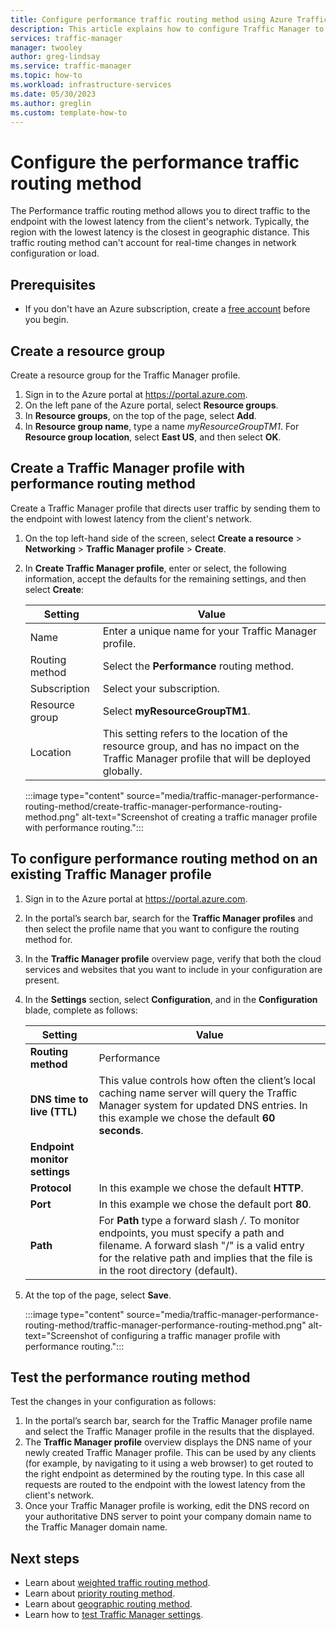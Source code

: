 ```yaml
---
title: Configure performance traffic routing method using Azure Traffic Manager | Microsoft Docs
description: This article explains how to configure Traffic Manager to route traffic to the endpoint with lowest latency 
services: traffic-manager
manager: twooley
author: greg-lindsay
ms.service: traffic-manager
ms.topic: how-to
ms.workload: infrastructure-services
ms.date: 05/30/2023
ms.author: greglin
ms.custom: template-how-to
---
```


# Configure the performance traffic routing method

The Performance traffic routing method allows you to direct traffic to the endpoint with the lowest latency from the client's network. Typically, the region with the lowest latency is the closest in geographic distance. This traffic routing method can't account for real-time changes in network configuration or load.

## Prerequisites

* If you don't have an Azure subscription, create a [free account](https://azure.microsoft.com/free/?WT.mc_id=A261C142F) before you begin.

## Create a resource group
Create a resource group for the Traffic Manager profile.
1. Sign in to the Azure portal at https://portal.azure.com.
1. On the left pane of the Azure portal, select **Resource groups**.
1. In **Resource groups**, on the top of the page, select **Add**.
1. In **Resource group name**, type a name *myResourceGroupTM1*. For **Resource group location**, select **East US**, and then select **OK**.

## Create a Traffic Manager profile with performance routing method

Create a Traffic Manager profile that directs user traffic by sending them to the endpoint with lowest latency from the client's network.

1. On the top left-hand side of the screen, select **Create a resource** > **Networking** > **Traffic Manager profile** > **Create**.
1. In **Create Traffic Manager profile**, enter or select, the following information, accept the defaults for the remaining settings, and then select **Create**:
    
	| Setting                 | Value                                              |
    | ---                     | ---                                                |
    | Name                   | Enter a unique name for your Traffic Manager profile.                      |
    | Routing method          | Select the **Performance** routing method.                                       |
    | Subscription            | Select your subscription.                          |
    | Resource group          | Select **myResourceGroupTM1**. |
    | Location                | This setting refers to the location of the resource group, and has no impact on the Traffic Manager profile that will be deployed globally.                              |



    :::image type="content" source="media/traffic-manager-performance-routing-method/create-traffic-manager-performance-routing-method.png" alt-text="Screenshot of creating a traffic manager profile with performance routing.":::

##  To configure performance routing method on an existing Traffic Manager profile

1. Sign in to the Azure portal at https://portal.azure.com.
1. In the portal’s search bar, search for the **Traffic Manager profiles** and then select the profile name that you want to configure the routing method for.
1. In the **Traffic Manager profile** overview page, verify that both the cloud services and websites that you want to include in your configuration are present.
1. In the **Settings** section, select **Configuration**, and in the **Configuration** blade, complete as follows:

    | Setting                 | Value        | 
    | ---                     | ---          |
    |**Routing method**       | Performance  |
    | **DNS time to live (TTL)**  |This value controls how often the client’s local caching name server will query the Traffic Manager system for updated DNS entries. In this example we chose the default **60 seconds**.  |
    | **Endpoint monitor settings** |  |
    | **Protocol** | In this example we chose the default **HTTP**. |
    |**Port** | In this example we chose the default port **80**. |
    | **Path** | For **Path** type a forward slash */*. To monitor endpoints, you must specify a path and filename. A forward slash "/" is a valid entry for the relative path and implies that the file is in the root directory (default). |

1. At the top of the page, select **Save**.

   :::image type="content" source="media/traffic-manager-performance-routing-method/traffic-manager-performance-routing-method.png" alt-text="Screenshot of configuring a traffic manager profile with performance routing.":::
## Test the performance routing method

Test the changes in your configuration as follows:

1.	In the portal’s search bar, search for the Traffic Manager profile name and select the Traffic Manager profile in the results that the displayed.
1.	The **Traffic Manager profile** overview displays the DNS name of your newly created Traffic Manager profile. This can be used by any clients (for example, by navigating to it using a web browser) to get routed to the right endpoint as determined by the routing type. In this case all requests are routed to the endpoint with the lowest latency from the client's network.
1. Once your Traffic Manager profile is working, edit the DNS record on your authoritative DNS server to point your company domain name to the Traffic Manager domain name.


## Next steps

- Learn about [weighted traffic routing method](traffic-manager-configure-weighted-routing-method.md).
- Learn about [priority routing method](traffic-manager-configure-priority-routing-method.md).
- Learn about [geographic routing method](traffic-manager-configure-geographic-routing-method.md).
- Learn how to [test Traffic Manager settings](traffic-manager-testing-settings.md).
